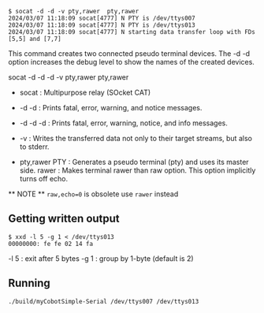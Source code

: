 
```
$ socat -d -d -v pty,rawer  pty,rawer
2024/03/07 11:18:09 socat[4777] N PTY is /dev/ttys007
2024/03/07 11:18:09 socat[4777] N PTY is /dev/ttys013
2024/03/07 11:18:09 socat[4777] N starting data transfer loop with FDs [5,5] and [7,7]

```

This command creates two connected pseudo terminal devices. The -d -d option increases the debug level to show the names of the created devices.

socat -d -d -d -v pty,rawer pty,rawer

* socat       : Multipurpose relay (SOcket CAT)
* -d -d       : Prints fatal, error, warning, and notice messages.
* -d -d -d    : Prints fatal, error, warning, notice, and info messages.
* -v          : Writes the transferred data not only to their target streams, but also to stderr.

* pty,rawer 
    PTY : Generates a pseudo terminal (pty) and uses its master side.
    rawer : Makes terminal rawer than raw option. This option implicitly turns off echo.

** NOTE ** `raw,echo=0` is obsolete use `rawer` instead


## Getting written output

```
$ xxd -l 5 -g 1 < /dev/ttys013
00000000: fe fe 02 14 fa   
```
-l 5 : exit after 5 bytes
-g 1 : group by 1-byte (default is 2)

## Running

```
./build/myCobotSimple-Serial /dev/ttys007 /dev/ttys013
```